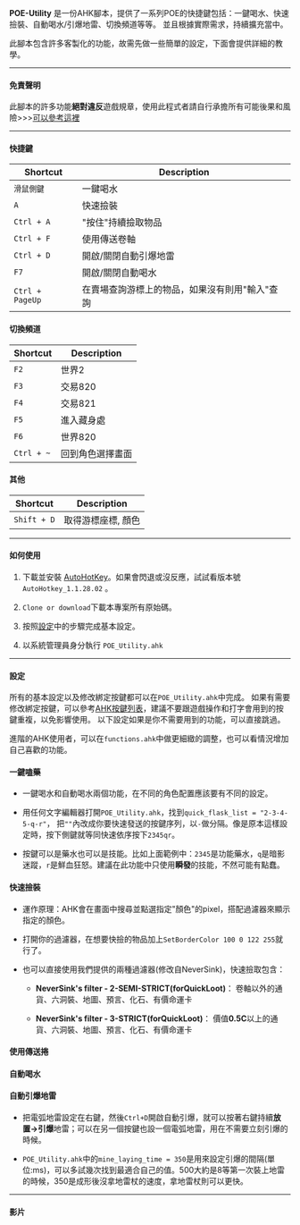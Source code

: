 
**POE-Utility**
是一份AHK腳本，提供了一系列POE的快捷鍵包括：一鍵喝水、快速撿裝、自動喝水/引爆地雷、切換頻道等等。
並且根據實際需求，持續擴充當中。

此腳本包含許多客製化的功能，故需先做一些簡單的設定，下面會提供詳細的教學。

---
#### 免責聲明 ####

此腳本的許多功能**絕對違反**遊戲規章，使用此程式者請自行承擔所有可能後果和風險>>>[可以參考這裡](https://www.ptt.cc/bbs/PathofExile/M.1536799446.A.BB1.html)




---

#### 快捷鍵 ####

|Shortcut|Description|
|---    |---    |
| `滑鼠側鍵`      | 一鍵喝水
| `A`      | 快速撿裝
| `Ctrl + A`      | "按住"持續撿取物品
| `Ctrl + F`      | 使用傳送卷軸 
| `Ctrl + D`      | 開啟/關閉自動引爆地雷
| `F7`      | 開啟/關閉自動喝水
| `Ctrl + PageUp`      | 在賣場查詢游標上的物品，如果沒有則用"輸入"查詢

#### 切換頻道 ####

|Shortcut|Description|
|---    |---    |
| `F2`      | 世界2
| `F3`      | 交易820
| `F4`      | 交易821
| `F5`      | 進入藏身處
| `F6`      | 世界820
| `Ctrl + ~`      | 回到角色選擇畫面

#### 其他 ####

|Shortcut|Description|
|---    |---    |
| `Shift + D`      | 取得游標座標, 顏色

---

#### 如何使用 ####

1. 下載並安裝 [AutoHotKey](https://www.autohotkey.com/)。如果會閃退或沒反應，試試看版本號 `AutoHotkey_1.1.28.02` 。

2. `Clone or download`下載本專案所有原始碼。

3. 按照[設定](#設定)中的步驟完成基本設定。

4. 以系統管理員身分執行 `POE_Utility.ahk`

---

#### 設定 ####

所有的基本設定以及修改綁定按鍵都可以在`POE_Utility.ahk`中完成。
如果有需要修改綁定按鍵，可以參考[AHK按鍵列表](https://autohotkey.com/docs/KeyList.htm)，建議不要跟遊戲操作和打字會用到的按鍵重複，以免影響使用。
以下設定如果是你不需要用到的功能，可以直接跳過。

進階的AHK使用者，可以在`functions.ahk`中做更細緻的調整，也可以看情況增加自己喜歡的功能。

#### 一鍵嗑藥 ####

+ 一鍵喝水和自動喝水兩個功能，在不同的角色配置應該要有不同的設定。

+ 用任何文字編輯器打開`POE_Utility.ahk`，找到`quick_flask_list = "2-3-4-5-q-r"`，
把`""`內改成你要快速發送的按鍵序列，以`-`做分隔。像是原本這樣設定時，按下側鍵就等同快速依序按下`2345qr`。

+ 按鍵可以是藥水也可以是技能。比如上面範例中：`2345`是功能藥水，`q`是暗影迷蹤，`r`是鮮血狂怒。建議在此功能中只使用**瞬發**的技能，不然可能有點蠢。

#### 快速撿裝 ####

+ 運作原理：AHK會在畫面中搜尋並點選指定"顏色"的pixel，搭配過濾器來顯示指定的顏色。

+ 打開你的過濾器，在想要快撿的物品加上`SetBorderColor 100 0 122 255`就行了。

+ 也可以直接使用我們提供的兩種過濾器(修改自NeverSink)，快速撿取包含：

   + **NeverSink's filter - 2-SEMI-STRICT(forQuickLoot)**： 卷軸以外的通貨、六洞裝、地圖、預言、化石、有價命運卡
   
   + **NeverSink's filter - 3-STRICT(forQuickLoot)**： 價值**0.5C**以上的通貨、六洞裝、地圖、預言、化石、有價命運卡

#### 使用傳送捲 ####

#### 自動喝水 ####

#### 自動引爆地雷 ####

+ 把電弧地雷設定在右鍵，然後`Ctrl+D`開啟自動引爆，就可以按著右鍵持續**放置->引爆**地雷；可以在另一個按鍵也設一個電弧地雷，用在不需要立刻引爆的時候。

+ `POE_Utility.ahk`中的`mine_laying_time = 350`是用來設定引爆的間隔(單位:ms)，可以多試幾次找到最適合自己的值。500大約是8等第一次裝上地雷的時候，350是成形後沒拿地雷杖的速度，拿地雷杖則可以更快。



---

#### 影片 ####

<a href="https://www.youtube.com/watch?v=-sM8SynMM5I" target="_blank"></a>
